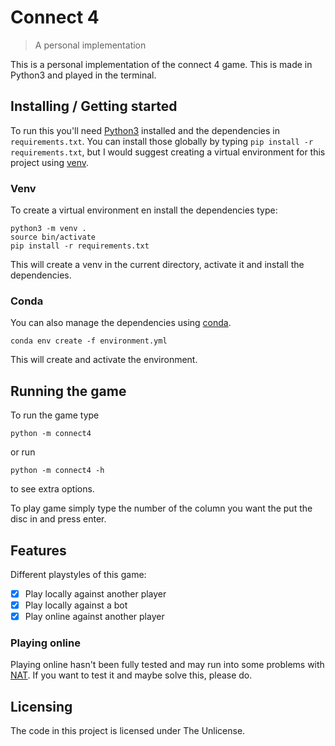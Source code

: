 # Connect 4
> A personal implementation

This is a personal implementation of the connect 4 game.
This is made in Python3 and played in the terminal.

## Installing / Getting started

To run this you'll need [Python3](www.python.org) installed and the dependencies in `requirements.txt`.
You can install those globally by typing `pip install -r requirements.txt`, but I would suggest creating a virtual environment for this project using [venv](https://docs.python.org/3/library/venv.html).

### Venv

To create a virtual environment en install the dependencies type:

```
python3 -m venv .
source bin/activate
pip install -r requirements.txt
```

This will create a venv in the current directory, activate it and install the dependencies.

### Conda

You can also manage the dependencies using [conda](https://docs.conda.io/projects/conda/en/latest/index.html).

```
conda env create -f environment.yml
```

This will create and activate the environment.

## Running the game

To run the game type

```
python -m connect4
```
or run
```
python -m connect4 -h
```
to see extra options.

To play game simply type the number of the column you want the put the disc in and press enter.

## Features

Different playstyles of this game:
 - [x] Play locally against another player
 - [x] Play locally against a bot
 - [x] Play online against another player

### Playing online

Playing online hasn't been fully tested and may run into some problems with [NAT](https://en.wikipedia.org/wiki/Network_address_translation).
If you want to test it and maybe solve this, please do.

## Licensing

The code in this project is licensed under The Unlicense.

